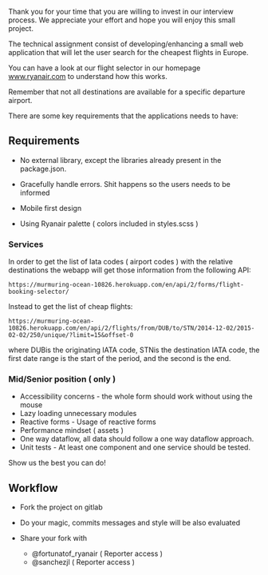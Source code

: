 Thank you for your time that you are willing to invest in our interview process.
We appreciate your effort and hope you will enjoy this small project.

The technical assignment consist of developing/enhancing a small web application
that will let the user search for the cheapest flights in Europe.

You can have a look at our flight selector in our homepage www.ryanair.com to understand how
this works.

Remember that not all destinations are available for a specific departure airport.

There are some key requirements that the applications needs to have:

## Requirements

* No external library, except the libraries already present in the
  package.json.

* Gracefully handle errors. Shit happens so the users needs to be informed

* Mobile first design
* Using Ryanair palette ( colors included in styles.scss )

### Services

In order to get the list of Iata codes ( airport codes )  with the relative destinations
the webapp will get those information from the following API:

```
https://murmuring-ocean-10826.herokuapp.com/en/api/2/forms/flight-booking-selector/
```

Instead to get the list of cheap flights:

```
https://murmuring-ocean-10826.herokuapp.com/en/api/2/flights/from/DUB/to/STN/2014-12-02/2015-02-02/250/unique/?limit=15&offset-0
```

where DUBis the originating IATA code, STNis the destination IATA code,
the first date range is the start of the period, and the second is the end.

### Mid/Senior position ( only )
  
* Accessibility concerns - the whole form should work without using the mouse
* Lazy loading unnecessary modules
* Reactive forms - Usage of reactive forms
* Performance mindset ( assets )
* One way dataflow, all data should follow a one way dataflow approach.
* Unit tests - At least one component and one service should be tested.

Show us the best you can do!

## Workflow

* Fork the project on gitlab
* Do your magic, commits messages and style will be also evaluated
* Share your fork with

    * @fortunatof_ryanair ( Reporter access )
    * @sanchezjl ( Reporter access )
